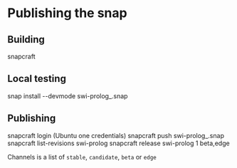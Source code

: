 # Publishing the snap

## Building

   snapcraft

## Local testing

   snap install --devmode swi-prolog_<version>.snap

## Publishing

   snapcraft login		   (Ubuntu one credentials)
   snapcraft push swi-prolog_<version>.snap
   snapcraft list-revisions swi-prolog
   snapcraft release swi-prolog 1 beta,edge

Channels is a list of `stable`, `candidate`, `beta` or `edge`

